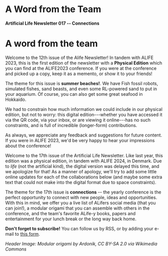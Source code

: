 # A Word from the Team

**Artificial Life Newsletter 017 -- Connections**

# A word from the team

Welcome to the 12th issue of the Alife Newsletter! In tandem with
ALIFE 2023, this is the first edition of the newsletter with a **Physical Edition** which you can find at the ALIFE2023 conference.
If you were at the conference and picked up a copy, keep it as a memento, or show it to your friends!

The theme for this issue is **summer beaches!**. We have Fish fossil robots, simulated fishes, sand beasts, and even some RL-powered sand to put in your aquarium. Of course, you can also get some great seafood in Hokkaido.

We had to constrain how much information we could include in our physical edition, but not to worry: this digital edition---whether you have accessed it via the QR code, via your inbox, or are viewing it online---has no such constraints, and is full of incredible (longer-form) contributions.

As always, we appreciate any feedback and suggestions for future
content. If you were in ALIFE 2023, we'd be
very happy to hear your impressions about the conference!


Welcome to the 17th issue of the Artificial Life Newsletter. Like last year, this edition was a physical edition, in tandem with ALIFE 2024, in Denmark. Due to *life* (not the artificial kind), the digital version was delayed this time, and we apologize for that! As a manner of apology, we'll try to add some little online updates for each of the collaborations below (and maybe some extra text that could not make into the digital format due to space constraints).

The theme for the 17th issue is **connections** -- the yearly conference is the perfect opportunity to connect with new people, ideas and opportunities. With this in mind, we offer you a live list of ALifers social media (that you can join!), a modular origami that you can assemble with others in the conference, and the team's favorite ALife-y books, papers and entertainment for your lunch break or the long way back home. 

**Don't forget to subscribe!** You can follow us by RSS, or by adding your e-mail to [this form](https://forms.gle/QpQ68xhvSMt4wiv89).

*Header Image: Modular origami by Ardonik, CC BY-SA 2.0 via Wikimedia Commons*